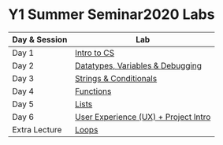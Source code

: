 # Y1 Summer Seminar2020 Labs

Day & Session | Lab  
------------ | ------------ 
Day 1 | [Intro to CS](https://github.com/meet-projects/Y1-Seminar2020-Labs/blob/master/1intro-cs-lab.md) 
Day 2 | [Datatypes, Variables & Debugging](https://github.com/meet-projects/Y1-Seminar2020-Labs/blob/master/2datatypes-variables-debugging-lab.md)
Day 3 | [Strings & Conditionals](https://github.com/meet-projects/Y1-Seminar2020-Labs/blob/master/3strings-conditionals-lab.md) 
Day 4 | [Functions](https://github.com/meet-projects/Y1-Seminar2020-Labs/blob/master/4functions-lab.md) 
Day 5 | [Lists](https://github.com/meet-projects/Y1-Seminar2020-Labs/blob/master/5lists-lab.md) 
Day 6 | [User Experience (UX) + Project Intro](https://github.com/meet-projects/Y1-Seminar2020-Labs/blob/master/project-calc.md) 
Extra Lecture | [Loops](https://github.com/meet-projects/Y1-Summer-Labs/tree/master/6.1%20Day%206%2C%20Morning%2C%20Loops)
